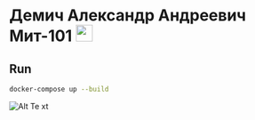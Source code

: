 # Демич Александр Андреевич Мит-101 <img src="https://media.giphy.com/media/vFKqnCdLPNOKc/giphy.gif" width="30" height="30" />

## Run 
```bash
docker-compose up --build
```
![Alt Te    xt](https://media.tenor.com/8Cdx8fRXcUwAAAAM/cat-%D0%BA%D0%BE%D1%88%D0%BA%D0%B0.gif)
    